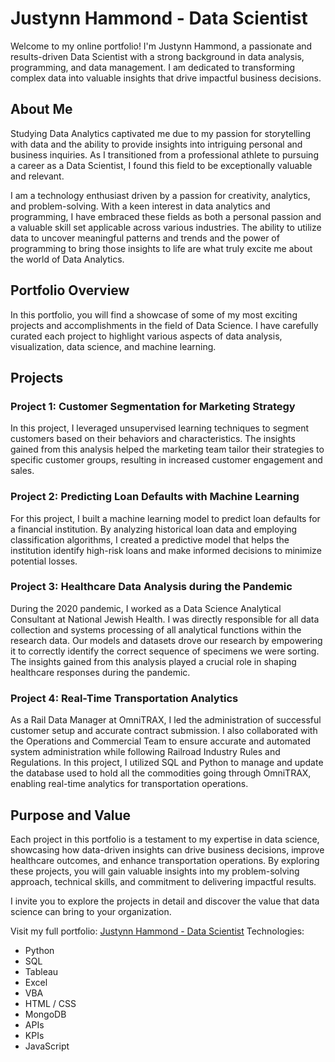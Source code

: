 # Justynn Hammond - Data Scientist

Welcome to my online portfolio! I'm Justynn Hammond, a passionate and results-driven Data Scientist with a strong background in data analysis, programming, and data management. I am dedicated to transforming complex data into valuable insights that drive impactful business decisions.

## About Me

Studying Data Analytics captivated me due to my passion for storytelling with data and the ability to provide insights into intriguing personal and business inquiries. As I transitioned from a professional athlete to pursuing a career as a Data Scientist, I found this field to be exceptionally valuable and relevant.

I am a technology enthusiast driven by a passion for creativity, analytics, and problem-solving. With a keen interest in data analytics and programming, I have embraced these fields as both a personal passion and a valuable skill set applicable across various industries. The ability to utilize data to uncover meaningful patterns and trends and the power of programming to bring those insights to life are what truly excite me about the world of Data Analytics.

## Portfolio Overview

In this portfolio, you will find a showcase of some of my most exciting projects and accomplishments in the field of Data Science. I have carefully curated each project to highlight various aspects of data analysis, visualization, data science, and machine learning.

## Projects

### Project 1: Customer Segmentation for Marketing Strategy

In this project, I leveraged unsupervised learning techniques to segment customers based on their behaviors and characteristics. The insights gained from this analysis helped the marketing team tailor their strategies to specific customer groups, resulting in increased customer engagement and sales.

### Project 2: Predicting Loan Defaults with Machine Learning

For this project, I built a machine learning model to predict loan defaults for a financial institution. By analyzing historical loan data and employing classification algorithms, I created a predictive model that helps the institution identify high-risk loans and make informed decisions to minimize potential losses.

### Project 3: Healthcare Data Analysis during the Pandemic

During the 2020 pandemic, I worked as a Data Science Analytical Consultant at National Jewish Health. I was directly responsible for all data collection and systems processing of all analytical functions within the research data. Our models and datasets drove our research by empowering it to correctly identify the correct sequence of specimens we were sorting. The insights gained from this analysis played a crucial role in shaping healthcare responses during the pandemic.

### Project 4: Real-Time Transportation Analytics

As a Rail Data Manager at OmniTRAX, I led the administration of successful customer setup and accurate contract submission. I also collaborated with the Operations and Commercial Team to ensure accurate and automated system administration while following Railroad Industry Rules and Regulations. In this project, I utilized SQL and Python to manage and update the database used to hold all the commodities going through OmniTRAX, enabling real-time analytics for transportation operations.

## Purpose and Value

Each project in this portfolio is a testament to my expertise in data science, showcasing how data-driven insights can drive business decisions, improve healthcare outcomes, and enhance transportation operations. By exploring these projects, you will gain valuable insights into my problem-solving approach, technical skills, and commitment to delivering impactful results.

I invite you to explore the projects in detail and discover the value that data science can bring to your organization.

Visit my full portfolio: [Justynn Hammond - Data Scientist](https://jhresume.github.io)
Technologies:
- Python
- SQL
- Tableau
- Excel
- VBA
- HTML / CSS
- MongoDB
- APIs
- KPIs
- JavaScript
